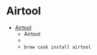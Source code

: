 # Airtool
- [Airtool](https://www.intuitibits.com/products/airtool/)
  -  Airtool
  - 
  - `brew cask install airtool`
